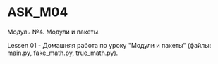 # ASK_M04
Модуль №4. Модули и пакеты.

Lessen 01 - Домашняя работа по уроку "Модули и пакеты" (файлы: main.py, fake_math.py, true_math.py).

